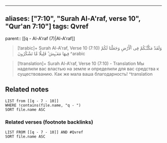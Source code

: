 
---
aliases: ["7:10", "Surah Al-A'raf, verse 10", "Qur'an 7:10"]
tags: Qvref
---

parent:: [[q - Al-A'raf (7)|Al-A'raf]]

> [!arabic]+ Surah Al-A'raf, Verse 10 (7:10)
> <span class="quran-arabic">وَلَقَدْ مَكَّنَّـٰكُمْ فِى ٱلْأَرْضِ وَجَعَلْنَا لَكُمْ فِيهَا مَعَـٰيِشَ ۗ قَلِيلًا مَّا تَشْكُرُونَ</span>
^arabic

> [!translation]+ Surah Al-A'raf, Verse 10 (7:10) - Translation
> Мы наделили вас властью на земле и определили для вас средства к существованию. Как же мала ваша благодарность!
^translation



## Related notes
```dataview
LIST from [[q - 7 - 10]]
WHERE !contains(file.name, "q - ")
SORT file.name ASC
```

### Related verses (footnote backlinks)
```dataview
LIST FROM [[q - 7 - 10]] AND #Qvref
SORT file.name ASC
```

